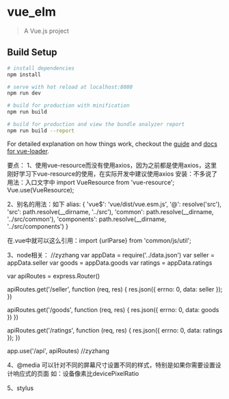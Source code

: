 # vue_elm

> A Vue.js project

## Build Setup

``` bash
# install dependencies
npm install

# serve with hot reload at localhost:8080
npm run dev

# build for production with minification
npm run build

# build for production and view the bundle analyzer report
npm run build --report
```

For detailed explanation on how things work, checkout the [guide](http://vuejs-templates.github.io/webpack/) and [docs for vue-loader](http://vuejs.github.io/vue-loader).


要点：
1、使用vue-resource而没有使用axios，因为之前都是使用axios，这里刚好学习下vue-resource的使用，在实际开发中建议使用axios
  安装：不多说了
  用法：入口文字中 import VueResource from 'vue-resource';
  Vue.use(VueResource);
  
2、别名的用法：如下
  alias: {
    'vue$': 'vue/dist/vue.esm.js',
    '@': resolve('src'),
    'src': path.resolve(__dirname, '../src'),
    'common': path.resolve(__dirname, '../src/common'),
    'components': path.resolve(__dirname, '../src/components')
  }
  
  在.vue中就可以这么引用：import {urlParse} from 'common/js/util';

3、node相关：
  //zyzhang
  var appData = require('../data.json')
  var seller = appData.seller
  var goods = appData.goods
  var ratings = appData.ratings
  
  var apiRoutes = express.Router()
  
  apiRoutes.get('/seller', function (req, res) {
    res.json({
      errno: 0,
      data: seller
    });
  })
  
  apiRoutes.get('/goods', function (req, res) {
    res.json({
      errno: 0,
      data: goods
    })
  })
  
  apiRoutes.get('/ratings', function (req, res) {
    res.json({
      errno: 0,
      data: ratings
    });
  })
  
  app.use('/api', apiRoutes)
  //zyzhang
  
4、@media 
可以针对不同的屏幕尺寸设置不同的样式，特别是如果你需要设置设计响应式的页面
如：设备像素比devicePixelRatio

5、stylus

